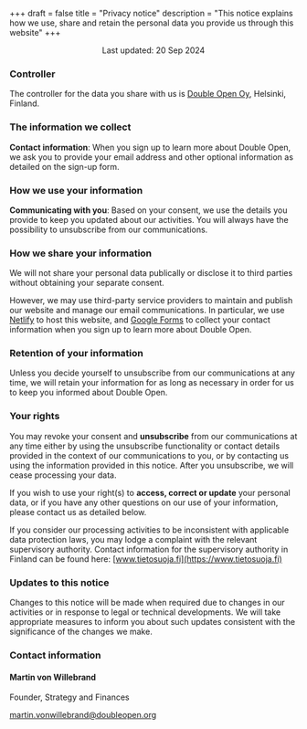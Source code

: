 +++
draft = false
title = "Privacy notice"
description = "This notice explains how we use, share and retain the personal data you provide us through this website"
+++

<p style="text-align: center">Last updated: 20 Sep 2024</p>

### Controller

The controller for the data you share with us is [Double Open Oy](https://doubleopen.org/), Helsinki, Finland.

### The information we collect

**Contact information**: When you sign up to learn more about Double Open, we ask you to provide your email address and other optional information as detailed on the sign-up form.

### How we use your information

**Communicating with you**: Based on your consent, we use the details you provide to keep you updated about our activities. You will always have the possibility to unsubscribe from our communications.

### How we share your information

We will not share your personal data publically or disclose it to third parties without obtaining your separate consent.

However, we may use third-party service providers to maintain and publish our website and manage our email communications. In particular, we use [Netlify](https://www.netlify.com/) to host this website, and [Google Forms](https://www.google.com/forms/about/) to collect your contact information when you sign up to learn more about Double Open.

### Retention of your information

Unless you decide yourself to unsubscribe from our communications at any time, we will retain your information for as long as necessary in order for us to keep you informed about Double Open.

### Your rights

You may revoke your consent and **unsubscribe** from our communications at any time either by using the unsubscribe functionality or contact details provided in the context of our communications to you, or by contacting us using the information provided in this notice. After you unsubscribe, we will cease processing your data.

If you wish to use your right(s) to **access, correct or update** your personal data, or if you have any other questions on our use of your information, please contact us as detailed below.

If you consider our processing activities to be inconsistent with applicable data protection laws, you may lodge a complaint with the relevant supervisory authority. Contact information for the supervisory authority in Finland can be found here: [www.tietosuoja.fi](https://www.tietosuoja.fi)

### Updates to this notice

Changes to this notice will be made when required due to changes in our activities or in response to legal or technical developments. We will take appropriate measures to inform you about such updates consistent with the significance of the changes we make.

### Contact information

#### Martin von Willebrand

Founder, Strategy and Finances

<martin.vonwillebrand@doubleopen.org>
